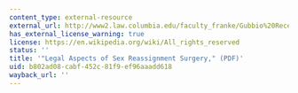 ```yaml
---
content_type: external-resource
external_url: http://www2.law.columbia.edu/faculty_franke/Gubbio%20Recent.pdf
has_external_license_warning: true
license: https://en.wikipedia.org/wiki/All_rights_reserved
status: ''
title: '"Legal Aspects of Sex Reassignment Surgery," (PDF)'
uid: b802ad08-cabf-452c-81f9-ef96aaadd618
wayback_url: ''
---
```

